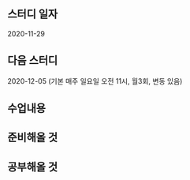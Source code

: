 스터디 일자
----------
2020-11-29

다음 스터디 
-----
2020-12-05 (기본 매주 일요일 오전 11시, 월3회, 변동 있음) 

수업내용
---------

준비해올 것
--------


공부해올 것
--------


